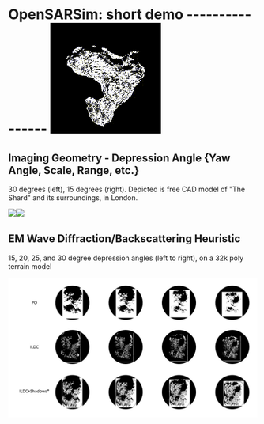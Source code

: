 # OpenSARSim: short demo ---------------- ![](island.gif)

## Imaging Geometry - Depression Angle {Yaw Angle, Scale, Range, etc.}

30 degrees (left), 15 degrees (right). Depicted is free CAD model of "The Shard" and its surroundings, in London. 

![](London30.gif)![](London15.gif)

## EM Wave Diffraction/Backscattering Heuristic

15, 20, 25, and 30 degree depression angles (left to right), on a 32k poly terrain model

![](WDH.jpg)
